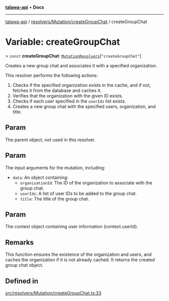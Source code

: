 [**talawa-api**](../../../../README.md) • **Docs**

***

[talawa-api](../../../../modules.md) / [resolvers/Mutation/createGroupChat](../README.md) / createGroupChat

# Variable: createGroupChat

\> `const` **createGroupChat**: [`MutationResolvers`](../../../../types/generatedGraphQLTypes/type-aliases/MutationResolvers.md)\[`"createGroupChat"`\]

Creates a new group chat and associates it with a specified organization.

This resolver performs the following actions:

1. Checks if the specified organization exists in the cache, and if not, fetches it from the database and caches it.
2. Verifies that the organization with the given ID exists.
3. Checks if each user specified in the `userIds` list exists.
4. Creates a new group chat with the specified users, organization, and title.

## Param

The parent object, not used in this resolver.

## Param

The input arguments for the mutation, including:
  - `data`: An object containing:
    - `organizationId`: The ID of the organization to associate with the group chat.
    - `userIds`: A list of user IDs to be added to the group chat.
    - `title`: The title of the group chat.

## Param

The context object containing user information (context.userId).

## Remarks

This function ensures the existence of the organization and users, and caches the organization if it is not already cached. It returns the created group chat object.

## Defined in

[src/resolvers/Mutation/createGroupChat.ts:33](https://github.com/PalisadoesFoundation/talawa-api/blob/c952c7a3bfd4b8b910fbae10313f5402ade5a9d4/src/resolvers/Mutation/createGroupChat.ts#L33)
